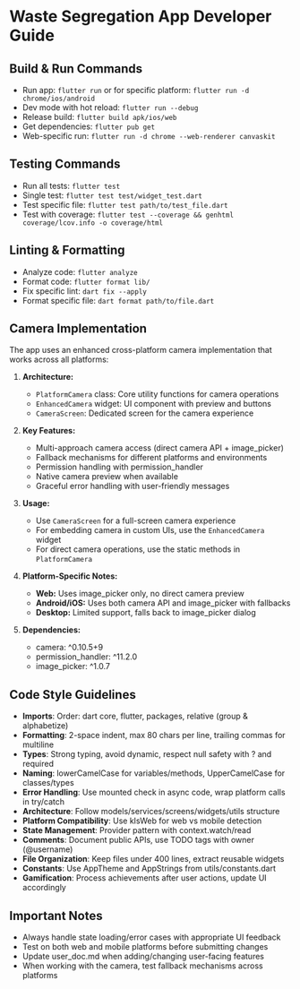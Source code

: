 # Waste Segregation App Developer Guide

## Build & Run Commands
- Run app: `flutter run` or for specific platform: `flutter run -d chrome/ios/android`
- Dev mode with hot reload: `flutter run --debug`
- Release build: `flutter build apk/ios/web`
- Get dependencies: `flutter pub get`
- Web-specific run: `flutter run -d chrome --web-renderer canvaskit`

## Testing Commands
- Run all tests: `flutter test`
- Single test: `flutter test test/widget_test.dart`
- Test specific file: `flutter test path/to/test_file.dart`
- Test with coverage: `flutter test --coverage && genhtml coverage/lcov.info -o coverage/html`

## Linting & Formatting
- Analyze code: `flutter analyze`
- Format code: `flutter format lib/`
- Fix specific lint: `dart fix --apply`
- Format specific file: `dart format path/to/file.dart`

## Camera Implementation

The app uses an enhanced cross-platform camera implementation that works across all platforms:

1. **Architecture:**
   - `PlatformCamera` class: Core utility functions for camera operations
   - `EnhancedCamera` widget: UI component with preview and buttons
   - `CameraScreen`: Dedicated screen for the camera experience

2. **Key Features:**
   - Multi-approach camera access (direct camera API + image_picker)
   - Fallback mechanisms for different platforms and environments
   - Permission handling with permission_handler
   - Native camera preview when available
   - Graceful error handling with user-friendly messages

3. **Usage:**
   - Use `CameraScreen` for a full-screen camera experience
   - For embedding camera in custom UIs, use the `EnhancedCamera` widget
   - For direct camera operations, use the static methods in `PlatformCamera`

4. **Platform-Specific Notes:**
   - **Web:** Uses image_picker only, no direct camera preview
   - **Android/iOS:** Uses both camera API and image_picker with fallbacks
   - **Desktop:** Limited support, falls back to image_picker dialog

5. **Dependencies:**
   - camera: ^0.10.5+9
   - permission_handler: ^11.2.0
   - image_picker: ^1.0.7

## Code Style Guidelines
- **Imports**: Order: dart core, flutter, packages, relative (group & alphabetize)
- **Formatting**: 2-space indent, max 80 chars per line, trailing commas for multiline
- **Types**: Strong typing, avoid dynamic, respect null safety with ? and required
- **Naming**: lowerCamelCase for variables/methods, UpperCamelCase for classes/types
- **Error Handling**: Use mounted check in async code, wrap platform calls in try/catch
- **Architecture**: Follow models/services/screens/widgets/utils structure
- **Platform Compatibility**: Use kIsWeb for web vs mobile detection
- **State Management**: Provider pattern with context.watch/read
- **Comments**: Document public APIs, use TODO tags with owner (@username)
- **File Organization**: Keep files under 400 lines, extract reusable widgets
- **Constants**: Use AppTheme and AppStrings from utils/constants.dart
- **Gamification**: Process achievements after user actions, update UI accordingly

## Important Notes
- Always handle state loading/error cases with appropriate UI feedback
- Test on both web and mobile platforms before submitting changes
- Update user_doc.md when adding/changing user-facing features
- When working with the camera, test fallback mechanisms across platforms